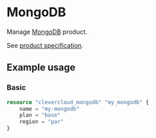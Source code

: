 # MongoDB

Manage [MongoDB](https://www.mongodb.com/) product.

See [product specification](https://www.clever.cloud/developers/doc/addons/mongodb/).

## Example usage

### Basic

```terraform
resource "clevercloud_mongodb" "my_mongodb" {
    name = "my-mongodb"
    plan = "base"
    region = "par"
}
```
